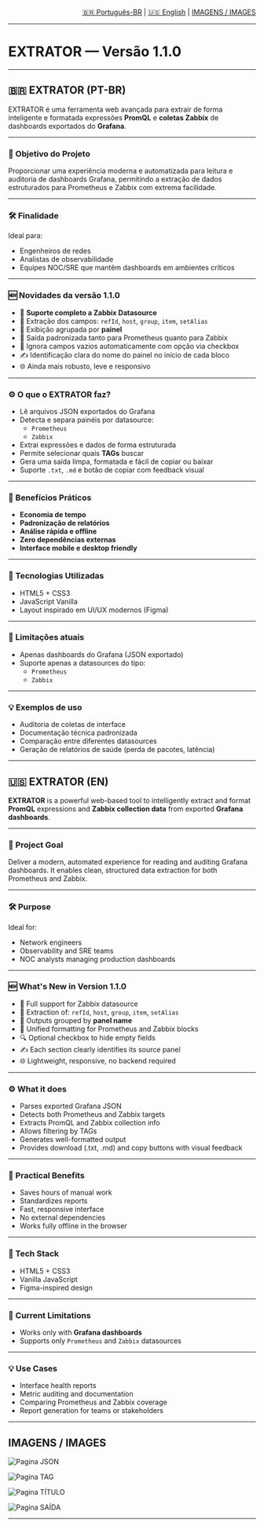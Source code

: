 <p align="right">
  <a href="#extrator-pt-br">🇧🇷 Português-BR</a> |
  <a href="#extrator-en">🇺🇸 English</a> |
  <a href="#extrator-imgs">IMAGENS / IMAGES</a>
</p>

---

# EXTRATOR — Versão 1.1.0

---

## 🇧🇷 EXTRATOR (PT-BR) <a name="extrator-pt-br"></a>

EXTRATOR é uma ferramenta web avançada para extrair de forma inteligente e formatada expressões **PromQL** e **coletas Zabbix** de dashboards exportados do **Grafana**.

---

### 🎯 Objetivo do Projeto
Proporcionar uma experiência moderna e automatizada para leitura e auditoria de dashboards Grafana, permitindo a extração de dados estruturados para Prometheus e Zabbix com extrema facilidade.

---

### 🛠️ Finalidade
Ideal para:

- Engenheiros de redes
- Analistas de observabilidade
- Equipes NOC/SRE que mantêm dashboards em ambientes críticos

---

### 🆕 Novidades da versão 1.1.0

- 🧠 **Suporte completo a Zabbix Datasource**
- 🧾 Extração dos campos: `refId`, `host`, `group`, `item`, `setAlias`
- 📌 Exibição agrupada por **painel**
- 🧼 Saída padronizada tanto para Prometheus quanto para Zabbix
- 🔎 Ignora campos vazios automaticamente com opção via checkbox
- ✍️ Identificação clara do nome do painel no início de cada bloco
- 🌐 Ainda mais robusto, leve e responsivo

---

### ⚙️ O que o EXTRATOR faz?

- Lê arquivos JSON exportados do Grafana
- Detecta e separa painéis por datasource:
  - `Prometheus`
  - `Zabbix`
- Extrai expressões e dados de forma estruturada
- Permite selecionar quais **TAGs** buscar
- Gera uma saída limpa, formatada e fácil de copiar ou baixar
- Suporte `.txt`, `.md` e botão de copiar com feedback visual

---

### 🚀 Benefícios Práticos

- **Economia de tempo**
- **Padronização de relatórios**
- **Análise rápida e offline**
- **Zero dependências externas**
- **Interface mobile e desktop friendly**

---

### 🧱 Tecnologias Utilizadas

- HTML5 + CSS3
- JavaScript Vanilla
- Layout inspirado em UI/UX modernos (Figma)

---

### 📌 Limitações atuais

- Apenas dashboards do Grafana (JSON exportado)
- Suporte apenas a datasources do tipo:
  - `Prometheus`
  - `Zabbix`

---

### 💡 Exemplos de uso

- Auditoria de coletas de interface
- Documentação técnica padronizada
- Comparação entre diferentes datasources
- Geração de relatórios de saúde (perda de pacotes, latência)

---

## 🇺🇸 EXTRATOR (EN) <a name="extrator-en"></a>

**EXTRATOR** is a powerful web-based tool to intelligently extract and format **PromQL** expressions and **Zabbix collection data** from exported **Grafana dashboards**.

---

### 🎯 Project Goal

Deliver a modern, automated experience for reading and auditing Grafana dashboards. It enables clean, structured data extraction for both Prometheus and Zabbix.

---

### 🛠️ Purpose

Ideal for:

- Network engineers
- Observability and SRE teams
- NOC analysts managing production dashboards

---

### 🆕 What's New in Version 1.1.0

- 🧠 Full support for Zabbix datasource
- 🧾 Extraction of: `refId`, `host`, `group`, `item`, `setAlias`
- 📌 Outputs grouped by **panel name**
- 🧼 Unified formatting for Prometheus and Zabbix blocks
- 🔍 Optional checkbox to hide empty fields
- ✍️ Each section clearly identifies its source panel
- 🌐 Lightweight, responsive, no backend required

---

### ⚙️ What it does

- Parses exported Grafana JSON
- Detects both Prometheus and Zabbix targets
- Extracts PromQL and Zabbix collection info
- Allows filtering by TAGs
- Generates well-formatted output
- Provides download (.txt, .md) and copy buttons with visual feedback

---

### 🚀 Practical Benefits

- Saves hours of manual work
- Standardizes reports
- Fast, responsive interface
- No external dependencies
- Works fully offline in the browser

---

### 🧱 Tech Stack

- HTML5 + CSS3
- Vanilla JavaScript
- Figma-inspired design

---

### 📌 Current Limitations

- Works only with **Grafana dashboards**
- Supports only `Prometheus` and `Zabbix` datasources

---

### 💡 Use Cases

- Interface health reports
- Metric auditing and documentation
- Comparing Prometheus and Zabbix coverage
- Report generation for teams or stakeholders

---

## IMAGENS / IMAGES <a name="extrator-imgs"></a>

![Pagina JSON](imgs/pg_json.png)

![Pagina TAG](imgs/pg_tag.png)

![Pagina TÍTULO](imgs/pg_titulo.png)

![Pagina SAÍDA](imgs/pg_saida.png)

---
